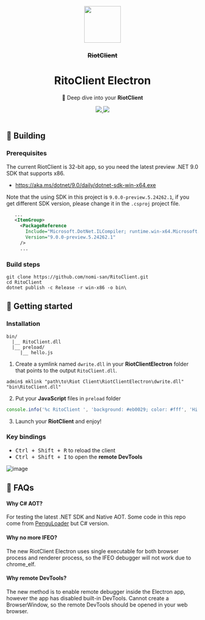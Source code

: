 <br>

<div align="center">
  <img src="https://i.imgur.com/WfGUuSy.png" width="96" height="96" />
  <h3 align="center"><strike>RiotClient</strike></h3>
  <h1 align="center">RitoClient Electron</h1>
  <p align="center">
    🤿 Deep dive into your <strong>RiotClient</strong>
  </p>
  <a href="https://github.com/nomi-san/RitoClient">
    <img src="https://img.shields.io/github/stars/nomi-san/RitoClient.svg?style=for-the-badge&logo=github" />
  </a>
  <a href="https://github.com/nomi-san/RitoClient/blob/main/LICENSE">
    <img src="https://img.shields.io/badge/License-MIT-brightgreen.svg?style=for-the-badge" />
  </a>
</div>

<br>

## 🔨 Building

### Prerequisites

The current RiotClient is 32-bit app, so you need the latest preview .NET 9.0 SDK that supports x86.
  - https://aka.ms/dotnet/9.0/daily/dotnet-sdk-win-x64.exe

Note that the using SDK in this project is `9.0.0-preview.5.24262.1`, if you get different SDK version, please change it in the `.csproj` project file.

```xml
   ...
   <ItemGroup>
     <PackageReference
       Include="Microsoft.DotNet.ILCompiler; runtime.win-x64.Microsoft.DotNet.ILCompiler"
       Version="9.0.0-preview.5.24262.1"
     />
     ...
```

### Build steps

```
git clone https://github.com/nomi-san/RitoClient.git
cd RitoClient
dotnet publish -c Release -r win-x86 -o bin\
```

## 🌟 Getting started

### Installation

```
bin/
  |__ RitoClient.dll
  |__ preload/
     |__ hello.js
```

1. Create a symlink named `dwrite.dll` in your **RiotClientElectron** folder that points to the output `RitoClient.dll`.

```
admin$ mklink "path\to\Riot Client\RiotClientElectron\dwrite.dll" "bin\RitoClient.dll"
```

2. Put your **JavaScript** files in `preload` folder

```js
console.info('%c RitoClient ', 'background: #eb0029; color: #fff', 'Hi Im Gosu :)')
```

3. Launch your **RiotClient** and enjoy!

### Key bindings
- <kbd>Ctrl + Shift + R</kbd> to reload the client
- <kbd>Ctrl + Shift + I</kbd> to open the **remote DevTools**

![image](https://github.com/nomi-san/RitoClient/assets/38210249/8d1adc0e-9a52-4b06-93e0-660aa84ab9a5)

## 🤔 FAQs

#### Why C# AOT?
For testing the latest .NET SDK and Native AOT. Some code in this repo come from [PenguLoader](https://github.com/PenguLoader/PenguLoader) but C# version.

#### Why no more IFEO?
The new RiotClient Electron uses single executable for both browser process and renderer process, so the IFEO debugger will not work due to chrome_elf.

#### Why remote DevTools?
The new method is to enable remote debugger inside the Electron app, however the app has disabled built-in DevTools. Cannot create a BrowserWindow, so the remote DevTools should be opened in your web browser.
